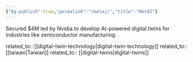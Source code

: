 ```yaml
---
{"dg-publish":true,"permalink":"/metai/","title":"MetAI"}
---
```



Secured $4M led by Nvidia to develop AI-powered digital twins for industries like semiconductor manufacturing.

related_to:: [[digital-twin-technology\|digital-twin-technology]]
related_to:: [[taiwan\|Taiwan]]
related_to:: [[digital-twins\|digital-twins]]
